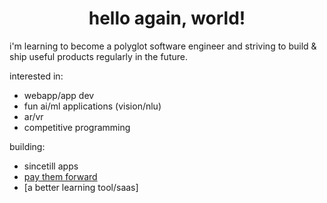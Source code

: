 <h1 align="center">hello again, world!</h1>

i'm learning to become a polyglot software engineer and striving to build & ship useful products regularly in the future.

interested in:
- webapp/app dev
- fun ai/ml applications (vision/nlu)
- ar/vr
- competitive programming

building:
- sincetill apps
- [pay them forward](https://paythemforward.com)
- [a better learning tool/saas]
